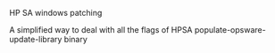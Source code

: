 HP SA windows patching 

A simplified way to deal with all the flags of HPSA populate-opsware-update-library binary

